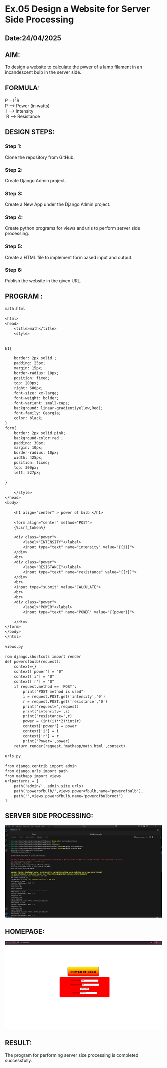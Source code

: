 # Ex.05 Design a Website for Server Side Processing
## Date:24/04/2025

## AIM:
 To design a website to calculate the power of a lamp filament in an incandescent bulb in the server side. 


## FORMULA:
P = I<sup>2</sup>R
<br> P --> Power (in watts)
<br> I --> Intensity
<br> R --> Resistance

## DESIGN STEPS:

### Step 1:
Clone the repository from GitHub.

### Step 2:
Create Django Admin project.

### Step 3:
Create a New App under the Django Admin project.

### Step 4:
Create python programs for views and urls to perform server side processing.

### Step 5:
Create a HTML file to implement form based input and output.

### Step 6:
Publish the website in the given URL.

## PROGRAM :
```
math.html

<html>
<head>
    <title>math</title>
    <style>
        
        
h1{
    
    border: 2px solid ;
    padding: 25px;
    margin: 15px;
    border-radius: 10px;
    position: fixed;
    top: 200px;
    right: 600px;
    font-size: xx-large;
    font-weight: bolder;
    font-variant: small-caps;
    background: linear-gradient(yellow,Red);
    font-family: Georgia;
    color: black;
}
form{
    border: 2px solid pink;
    background-color:red ;
    padding: 30px;
    margin: 10px;
    border-radius: 10px;
    width: 425px;
    position: fixed;
    top: 300px;
    left: 527px;
    
}

    </style>
</head>
<body>
   
    <h1 align="center" > power of bulb </h1>

    <form align="center" method="POST">
    {%csrf_token%}
     
    <div class="power">
        <label>"INTENSITY"</label>
        <input type="text" name="intensity" value="{{i}}">
    </div>
    <br>
    <div class="power">
        <labe>"RESISTANCE"</label>
        <input type="text" name="resistance" value="{{r}}">
    </div>
    <br>
    <input type="submit" value="CALCULATE">
    <br>
    <br>
    <div class="power">
        <label>"POWER"</label>
        <input type="text" name="POWER" value="{{power}}">
        
    </div>
</form>
</body>
</html>

views.py

rom django.shortcuts import render 
def powerofbulb(request): 
    context={} 
    context['power'] = "0" 
    context['i'] = "0" 
    context['r'] = "0" 
    if request.method == 'POST': 
        print("POST method is used")
        i = request.POST.get('intensity','0')
        r = request.POST.get('resistance','0')
        print('request=',request) 
        print('intensity=',i) 
        print('resistance=',r) 
        power = (int(i)**2)*int(r)
        context['power'] = power 
        context['i'] = i
        context['r'] = r 
        print('Power=',power) 
    return render(request,'mathapp/math.html',context)

urls.py

from django.contrib import admin 
from django.urls import path 
from mathapp import views 
urlpatterns = [ 
    path('admin/', admin.site.urls), 
    path('powerofbulb/',views.powerofbulb,name="powerofbulb"),
    path('',views.powerofbulb,name="powerofbulbroot")
]
```


## SERVER SIDE PROCESSING:
![alt text](<Screenshot 2025-04-24 231243.png>)


## HOMEPAGE:
![alt text](<Screenshot 2025-04-24 230947.png>)



## RESULT:
The program for performing server side processing is completed successfully.
